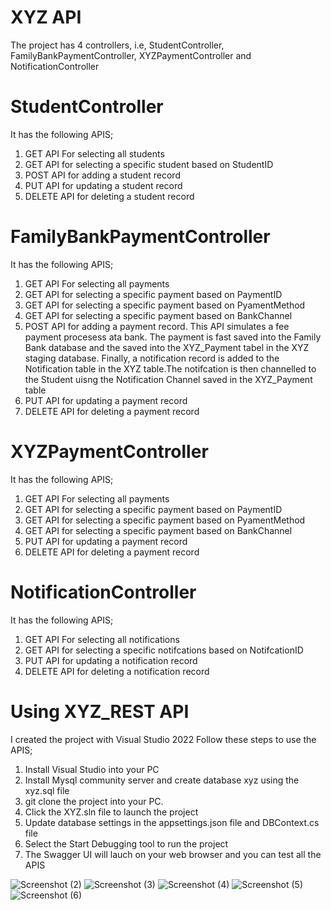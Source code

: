 # XYZ API
The project has 4 controllers, i.e, StudentController, FamilyBankPaymentController, XYZPaymentController and NotificationController

# StudentController
It has the following APIS;
1. GET API For selecting all students
2. GET API for selecting a specific student based on StudentID
3. POST API for adding a student record
4. PUT API for updating a student record
5. DELETE API for deleting a student record

# FamilyBankPaymentController
It has the following APIS;
1. GET API For selecting all payments
2. GET API for selecting a specific payment based on PaymentID
3. GET API for selecting a specific payment based on PyamentMethod
4. GET API for selecting a specific payment based on BankChannel
5. POST API for adding a payment record. This API simulates a fee payment procesess ata bank. The payment is fast saved into the Family Bank database and the saved into the XYZ_Payment tabel in the XYZ staging database. Finally, a notification record is added to the Notification table in the XYZ table.The notifcation is then channelled to the Student uisng the Notification Channel saved in the XYZ_Payment table
6. PUT API for updating a payment record
7. DELETE API for deleting a payment record

# XYZPaymentController
It has the following APIS;
1. GET API For selecting all payments
2. GET API for selecting a specific payment based on PaymentID
3. GET API for selecting a specific payment based on PyamentMethod
4. GET API for selecting a specific payment based on BankChannel
5. PUT API for updating a payment record
6. DELETE API for deleting a payment record

# NotificationController
It has the following APIS;
1. GET API For selecting all notifications
2. GET API for selecting a specific notifcations based on NotifcationID
3. PUT API for updating a notification record
4. DELETE API for deleting a notification record

# Using XYZ_REST API
I created the project with Visual Studio 2022
Follow these steps to use the APIS;
1. Install Visual Studio into your PC
2. Install Mysql community server and create database xyz using the xyz.sql file
3. git clone the project into your PC.
4. Click the XYZ.sln file to launch the project
5. Update database settings in the appsettings.json file and DBContext.cs file
6. Select the Start Debugging tool to run the project
7. The Swagger UI will lauch on your web browser and you can test all the APIS




![Screenshot (2)](https://user-images.githubusercontent.com/40181769/194757553-03545899-6c9c-40e6-987c-a49aa8665b9d.png)
![Screenshot (3)](https://user-images.githubusercontent.com/40181769/194757562-829174ec-ff31-4cd7-9da9-4414311e85db.png)
![Screenshot (4)](https://user-images.githubusercontent.com/40181769/194757564-83474c5f-1a79-489c-936e-c2d66889f2be.png)
![Screenshot (5)](https://user-images.githubusercontent.com/40181769/194757565-d9af0c15-4e82-4cee-b30e-6b2637a39c81.png)
![Screenshot (6)](https://user-images.githubusercontent.com/40181769/194757568-d2e155f4-2075-41ac-a7e8-25e2fbf1e1e6.png)

